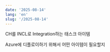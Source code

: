 ```yaml
---
date: '2025-08-14'
lang: 'en'
slug: '/2025-08-14'
---
```


CH를 INCL로 Integration하는 태스크 아이템

Azure에 디플로이하기 위해서 어떤 아이템이 필요할지
